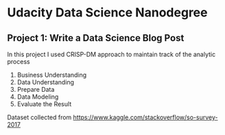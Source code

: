 # Udacity Data Science Nanodegree 
## Project 1: Write a Data Science Blog Post

In this project I used CRISP-DM approach to maintain track of the analytic process

<ol>
    <li>Business Understanding</li>
    <li>Data Understanding</li>
    <li>Prepare Data</li>
    <li>Data Modeling</li>
    <li>Evaluate the Result</li>
</ol>

Dataset collected from https://www.kaggle.com/stackoverflow/so-survey-2017


